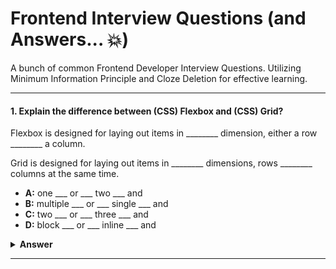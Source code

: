 # Frontend Interview Questions (and Answers... :boom:)

A bunch of common Frontend Developer Interview Questions. Utilizing Minimum Information Principle and Cloze Deletion for effective learning. 

---

#### 1. Explain the difference between (CSS) Flexbox and (CSS) Grid?

Flexbox is designed for laying out items in ________ dimension, either a row ________ a column. 

Grid is designed for laying out items in ________ dimensions, rows ________ columns at the same time.

- **A:** one ___ or ___ two ___ and
- **B:** multiple ___ or ___ single ___ and
- **C:** two ___ or ___ three ___ and
- **D:** block ___ or ___ inline ___ and

<details><summary><b>Answer</b></summary>
<p>

#### Answer: A

</p>
</details>

---
